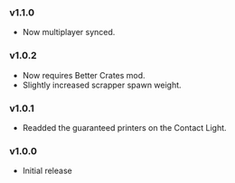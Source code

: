 ### v1.1.0
* Now multiplayer synced.

### v1.0.2
* Now requires Better Crates mod.
* Slightly increased scrapper spawn weight.

### v1.0.1
* Readded the guaranteed printers on the Contact Light.

### v1.0.0
* Initial release